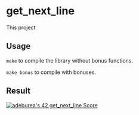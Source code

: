 # get_next_line

This project 

## Usage

```make``` to compile the library without bonus functions.

```make bonus``` to compile with bonuses.

## Result

[![adeburea's 42 get_next_line Score](https://badge42.vercel.app/api/v2/cl3ygf7am006909mh302q796e/project/2040736)](https://github.com/JaeSeoKim/badge42)
